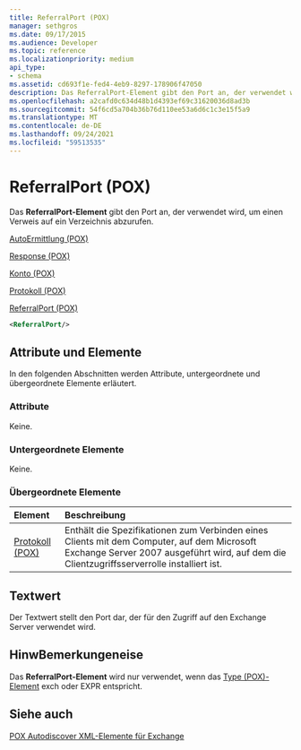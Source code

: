 ```yaml
---
title: ReferralPort (POX)
manager: sethgros
ms.date: 09/17/2015
ms.audience: Developer
ms.topic: reference
ms.localizationpriority: medium
api_type:
- schema
ms.assetid: cd693f1e-fed4-4eb9-8297-178906f47050
description: Das ReferralPort-Element gibt den Port an, der verwendet wird, um einen Verweis auf ein Verzeichnis abzurufen.
ms.openlocfilehash: a2cafd0c634d48b1d4393ef69c31620036d8ad3b
ms.sourcegitcommit: 54f6cd5a704b36b76d110ee53a6d6c1c3e15f5a9
ms.translationtype: MT
ms.contentlocale: de-DE
ms.lasthandoff: 09/24/2021
ms.locfileid: "59513535"
---
```

# <a name="referralport-pox"></a>ReferralPort (POX)

Das **ReferralPort-Element** gibt den Port an, der verwendet wird, um einen Verweis auf ein Verzeichnis abzurufen. 
  
[AutoErmittlung (POX)](autodiscover-pox.md)
  
[Response (POX)](response-pox.md)
  
[Konto (POX)](account-pox.md)
  
[Protokoll (POX)](protocol-pox.md)
  
[ReferralPort (POX)](referralport-pox.md)
  
```xml
<ReferralPort/>
```

## <a name="attributes-and-elements"></a>Attribute und Elemente

In den folgenden Abschnitten werden Attribute, untergeordnete und übergeordnete Elemente erläutert.
  
### <a name="attributes"></a>Attribute

Keine.
  
### <a name="child-elements"></a>Untergeordnete Elemente

Keine.
  
### <a name="parent-elements"></a>Übergeordnete Elemente

|**Element**|**Beschreibung**|
|:-----|:-----|
|[Protokoll (POX)](protocol-pox.md) <br/> |Enthält die Spezifikationen zum Verbinden eines Clients mit dem Computer, auf dem Microsoft Exchange Server 2007 ausgeführt wird, auf dem die Clientzugriffsserverrolle installiert ist.  <br/> |
   
## <a name="text-value"></a>Textwert

Der Textwert stellt den Port dar, der für den Zugriff auf den Exchange Server verwendet wird.
  
## <a name="remarks"></a>HinwBemerkungeneise

Das **ReferralPort-Element** wird nur verwendet, wenn das [Type (POX)-Element](type-pox.md) exch oder EXPR entspricht. 
  
## <a name="see-also"></a>Siehe auch



[POX Autodiscover XML-Elemente für Exchange](pox-autodiscover-xml-elements-for-exchange.md)

